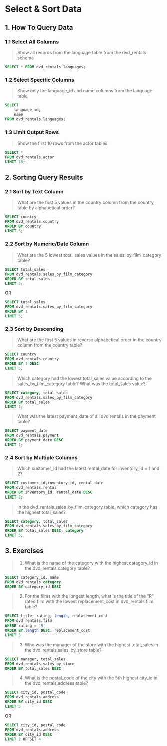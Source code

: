 # Select & Sort Data

## 1. How To Query Data

### 1.1 Select All Columns

> Show all records from the language table from the dvd_rentals schema

```sql
SELECT * FROM dvd_rentals.languages;
```

### 1.2 Select Specific Columns

> Show only the language_id and name columns from the language table

```sql
SELECT
    language_id,
    name
FROM dvd_rentals.languages;
```

### 1.3 Limit Output Rows

> Show the first 10 rows from the actor tables

```sql
SELECT *
FROM dvd_rentals.actor
LIMIT 10;
```

## 2. Sorting Query Results

### 2.1 Sort by Text Column

> What are the first 5 values in the country column from the country table by alphabetical order?

```sql
SELECT country
FROM dvd_rentals.country
ORDER BY country
LIMIT 5;
```

### 2.2 Sort by Numeric/Date Column

> What are the 5 lowest total_sales values in the sales_by_film_category table?

```sql
SELECT total_sales
FROM dvd_rentals.sales_by_film_category
ORDER BY total_sales
LIMIT 5;
```

OR

```sql
SELECT total_sales
FROM dvd_rentals.sales_by_film_category
ORDER BY 1
LIMIT 5;
```

### 2.3 Sort by Descending

> What are the first 5 values in reverse alphabetical order in the country column from the country table?

```sql
SELECT country
FROM dvd_rentals.country
ORDER BY 1 DESC
LIMIT 5;
```

> Which category had the lowest total_sales value according to the sales_by_film_category table? What was the total_sales value?

```sql
SELECT category, total_sales
FROM dvd_rentals.sales_by_film_category
ORDER BY total_sales
LIMIT 1;
```

> What was the latest payment_date of all dvd rentals in the payment table?

```sql
SELECT payment_date
FROM dvd_rentals.payment
ORDER BY payment_date DESC
LIMIT 1;
```

### 2.4 Sort by Multiple Columns

> Which customer_id had the latest rental_date for inventory_id = 1 and 2?

```sql
SELECT customer_id,inventory_id, rental_date
FROM dvd_rentals.rental
ORDER BY inventory_id, rental_date DESC
LIMIT 8;
```

> In the dvd_rentals.sales_by_film_category table, which category has the highest total_sales?

```sql
SELECT category, total_sales
FROM dvd_rentals.sales_by_film_category
ORDER BY total_sales DESC, category
LIMIT 5;
```

## 3. Exercises

> 1. What is the name of the category with the highest category_id in the dvd_rentals.category table?

```sql
SELECT category_id, name
FROM dvd_rentals.category
ORDER BY category_id DESC
```

> 2. For the films with the longest length, what is the title of the “R” rated film with the lowest replacement_cost in dvd_rentals.film table?

```sql
SELECT title, rating, length, replacement_cost
FROM dvd_rentals.film
WHERE rating = 'R'
ORDER BY length DESC, replacement_cost
LIMIT 5
```

> 3. Who was the manager of the store with the highest total_sales in the dvd_rentals.sales_by_store table?

```sql
SELECT manager, total_sales
FROM dvd_rentals.sales_by_store
ORDER BY total_sales DESC
```

> 4. What is the postal_code of the city with the 5th highest city_id in the dvd_rentals.address table?

```sql
SELECT city_id, postal_code
FROM dvd_rentals.address
ORDER BY city_id DESC
LIMIT 5
```

OR

```sql
SELECT city_id, postal_code
FROM dvd_rentals.address
ORDER BY city_id DESC
LIMIT 1 OFFSET 4
```
